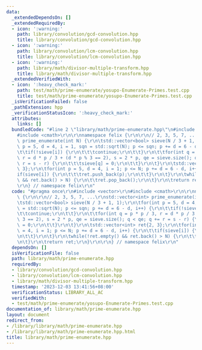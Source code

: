 ```yaml
---
data:
  _extendedDependsOn: []
  _extendedRequiredBy:
  - icon: ':warning:'
    path: library/convolution/gcd-convolution.hpp
    title: library/convolution/gcd-convolution.hpp
  - icon: ':warning:'
    path: library/convolution/lcm-convolution.hpp
    title: library/convolution/lcm-convolution.hpp
  - icon: ':warning:'
    path: library/math/divisor-multiple-transform.hpp
    title: library/math/divisor-multiple-transform.hpp
  _extendedVerifiedWith:
  - icon: ':heavy_check_mark:'
    path: test/math/prime-enumerate/yosupo-Enumerate-Primes.test.cpp
    title: test/math/prime-enumerate/yosupo-Enumerate-Primes.test.cpp
  _isVerificationFailed: false
  _pathExtension: hpp
  _verificationStatusIcon: ':heavy_check_mark:'
  attributes:
    links: []
  bundledCode: "#line 2 \"library/math/prime-enumerate.hpp\"\n#include <vector>\r\n\
    #include <cmath>\r\n\r\nnamespace felix {\r\n\r\n// 2, 3, 5, 7, ...\r\nstd::vector<int>\
    \ prime_enumerate(int N) {\r\n\tstd::vector<bool> sieve(N / 3 + 1, 1);\r\n\tfor(int\
    \ p = 5, d = 4, i = 1, sqn = std::sqrt(N); p <= sqn; p += d = 6 - d, i++) {\r\n\
    \t\tif(!sieve[i]) {\r\n\t\t\tcontinue;\r\n\t\t}\r\n\t\tfor(int q = p * p / 3,\
    \ r = d * p / 3 + (d * p % 3 == 2), s = 2 * p, qe = sieve.size(); q < qe; q +=\
    \ r = s - r) {\r\n\t\t\tsieve[q] = 0;\r\n\t\t}\r\n\t}\r\n\tstd::vector<int> ret{2,\
    \ 3};\r\n\tfor(int p = 5, d = 4, i = 1; p <= N; p += d = 6 - d, i++) {\r\n\t\t\
    if(sieve[i]) {\r\n\t\t\tret.push_back(p);\r\n\t\t}\r\n\t}\r\n\twhile(!ret.empty()\
    \ && ret.back() > N) {\r\n\t\tret.pop_back();\r\n\t}\r\n\treturn ret;\r\n}\r\n\
    \r\n} // namespace felix\r\n"
  code: "#pragma once\r\n#include <vector>\r\n#include <cmath>\r\n\r\nnamespace felix\
    \ {\r\n\r\n// 2, 3, 5, 7, ...\r\nstd::vector<int> prime_enumerate(int N) {\r\n\
    \tstd::vector<bool> sieve(N / 3 + 1, 1);\r\n\tfor(int p = 5, d = 4, i = 1, sqn\
    \ = std::sqrt(N); p <= sqn; p += d = 6 - d, i++) {\r\n\t\tif(!sieve[i]) {\r\n\t\
    \t\tcontinue;\r\n\t\t}\r\n\t\tfor(int q = p * p / 3, r = d * p / 3 + (d * p %\
    \ 3 == 2), s = 2 * p, qe = sieve.size(); q < qe; q += r = s - r) {\r\n\t\t\tsieve[q]\
    \ = 0;\r\n\t\t}\r\n\t}\r\n\tstd::vector<int> ret{2, 3};\r\n\tfor(int p = 5, d\
    \ = 4, i = 1; p <= N; p += d = 6 - d, i++) {\r\n\t\tif(sieve[i]) {\r\n\t\t\tret.push_back(p);\r\
    \n\t\t}\r\n\t}\r\n\twhile(!ret.empty() && ret.back() > N) {\r\n\t\tret.pop_back();\r\
    \n\t}\r\n\treturn ret;\r\n}\r\n\r\n} // namespace felix\r\n"
  dependsOn: []
  isVerificationFile: false
  path: library/math/prime-enumerate.hpp
  requiredBy:
  - library/convolution/gcd-convolution.hpp
  - library/convolution/lcm-convolution.hpp
  - library/math/divisor-multiple-transform.hpp
  timestamp: '2023-12-03 13:41:56+08:00'
  verificationStatus: LIBRARY_ALL_AC
  verifiedWith:
  - test/math/prime-enumerate/yosupo-Enumerate-Primes.test.cpp
documentation_of: library/math/prime-enumerate.hpp
layout: document
redirect_from:
- /library/library/math/prime-enumerate.hpp
- /library/library/math/prime-enumerate.hpp.html
title: library/math/prime-enumerate.hpp
---
```

